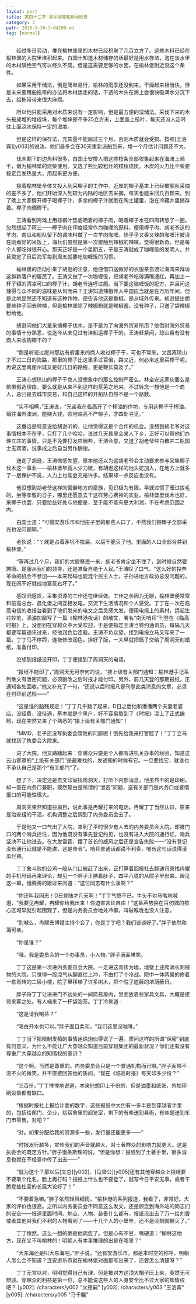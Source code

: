 ```yaml
---
layout: post
title: 第四十二节 海军咖喱和新闻检查
category: 3
path: 2010-5-30-3-04200.md
tag: [normal]
---
```


　　经过多日劳动，堆在榆林堡里的木材已经积聚了几百立方了。这些木料已经在榆林堡的大院里堆积起来。白国士知道木材储存的话最好是用水存法，泡在淡水里的木材隔绝空气可以经久不腐。但是这需要足够的水面，在榆林堡附近没这个条件。

　　如果采用干储法，倒是简单易行，榆林的雨季还没到来，干燥起来相当快，但是未来要用船拖带的办法将木材运走的话，干透的木头在海上会很快吸满水分沉下去，给拖带带来很大麻烦。

　　所以他只能采用对木质来说有一定影响，但是最方便的湿储法。采伐下来的木头被成堆的堆成垛，每个堆垛差不多25立方米，上面盖上枝叶，每天还派人定时往上面浇水保持一定的湿度。

　　但是这样的保存法，充其量不能超过三个月，否则木质就会受损。按照[王洛宾][y003]的说法，他们最多会在30天重新派船到来，堆一个月估计问题还不大。

　　伐木剩下的边角料很多，白国士安排人把这些枝条全部收集起来在海滩上晒干，做为榆林堡的烧柴使用。又选了些比较粗壮的枝杈烧炭。木炭的火力比干柴要稳定且发热量大，用起来更方便。

　　接着榆林堡全体又投入到采椰子的工作中。近岸的椰子基本上已经被船队采摘的差不多了，他们开始深入到较为内陆的地区去采摘，每天也能采回几百颗来。到了晚上大家劈开椰子喝椰子汁，多余的椰子汁就倒在陶土罐里，泡在冷藏井里储存着。椰子肉晒椰干。

　　王涛看到海滩上用棕榈叶垫底晒着的椰子肉，喝着椰子水在四周转悠了一圈，忽然想起了阿三——椰子肉在印度经常作为咖喱的原料，便用椰子肉、胡老爷送的羊肉、南瓜和船队留下的调味料做了一次羊肉咖喱。热乎乎又香又辣的咖喱汁被浇在刚煮好的米饭上，海兵们虽然是第一次接触到辣椒的辣味，觉得很新奇，但是每个人都吃得很开心。那天正好是一个星期五，于是王涛就成了咖喱饭的发明人，并且奠定了日后海军每到周五就要吃咖喱饭的习惯。

　　榆林堡的活动引来了胡逊的注意，他便借口送做好的衣服亲自渡过海湾来拜访这群新落户的居民了。王涛又做了一次咖喱饭，把胡老爷吃得满嘴通红，再加上一杯子镇的清凉可口的椰子汁，胡老爷连呼过瘾。当下要这咖喱饭的配方，并且问这辣得与众不同的滋味是从何而来？王涛知道辣椒传入中国应当就是在万历年间，但是此地显然还不知道有这种作物，便告诉他这是番椒，是从域外传来。胡逊提出想要些种子回去种植，但是榆林堡除了辣椒粉就是辣椒酱，没有种子，只送了袋辣椒粉给他。

　　胡逊问他们大量采摘椰子伐木，是不是为了向海外贸易所用？他倒对海外贸易的事情十分熟悉，说迄今从未见过有洋船运椰子干的，王涛赶紧问，琼山县有没有商人来收购椰干的？

　　“倒是听说过崖州那边有府里来的商人收过椰子干，可也不常来。文昌离琼山才不过二日的海路，那里的椰子比这里多过百倍，路又近，何必来这里买椰干呢。再说这里离崖州城又是好几日的路程，更是鞭长莫及了。”

　　王涛心想琼山的椰子干商人没想象中的那么控制严密么。林全安这家伙要么是偷懒假造理由，要么就是从来不到这样的荒芜之地来。不过转念一想他是一个商人，总归是去城市交易，和自己这样的开拓队自然不是一个路数。

　　“实不相瞒，”王涛说，“兄弟我在临高开了个榨油的作坊，专用这椰子干榨油。销往海外澳洲，能赚大钱，奈何临高不产椰子，才四处寻觅。”

　　这番话是特意说给胡逊听的，让他觉得这是个合作的机会。没想到胡老爷对这事情根本不在乎，只打了几个哈哈，说过几天县里会来人下乡，正好可以帮他们办理立庄的事情，只是不免要打发应酬些，王涛会意，又送了胡老爷些白糖并二瓶国士无双酒，说事成之后自当另作酬谢。

　　送走了胡逊，王涛微感失望，原本他还以为这胡老爷会主动要求参与采集椰子伐木这一事业——榆林堡毕竟人少力微，有胡逊这样的地头蛇加入，在地方上就多了一层保护不说，人力上也能会充裕许多。结果却一点反应也没有。

　　他没想到胡老爷这样的偏僻地方的豪族，见识极为有限，早就过惯了雁过拔毛的，坐等孝敬的日子，哪里还愿意去干这样劳心费神的实业。榆林堡里伐木也好，采椰子也罢，只要给些好处与他便是，至于能不能有更大利润，不在考虑范围之内。

　　白国士道：“可惜安游乐市和他庄子里的那些人口了，不然我们把椰子全部采光也没问题啊。”

　　老狄说：“丫就是占着茅坑不拉屎。以后干脆灭了他。里面的人口全部合并到榆林堡。”

　　“等再过几个月，我们的大股移民一来，胡老爷肯定坐不住了，到时候自然要摊牌。是服从我们的领导，还是准备自绝于人民。”王涛叹了口气，“这么好的投奔革命的机会不参加——本来起码也能混个民主人士，子孙进地方政协总没问题的，现在闹不好就成地富反右坏了。”

　　感叹归感叹，采集资源的工作还在继续做。工作之余因为无聊，榆林堡便常常和临高总台、昌化堡之间互相发电，交流下生活情况和个人感受。丁丁在一次在临高电信的收报台看到了他们发来的电文之后灵感大发，便用电报上的素材，运起生花妙笔，添油加醋写了一篇《榆林港夜话》的散文，署名“南天哨兵”刊登在《临高时报》上，没想到在穿越众中大受欢迎，于是便指定王涛当特约通讯员，每隔几天都要写篇通讯过来，经他润色后连载。王涛不负众望，接到电报立马又写来了一篇。丁丁马不停蹄，连夜修改润色。排好了版，一大早就把稿子交给了周洞天刻蜡纸，准备付印。

　　没想到报纸没开印，丁丁便接到了周洞天的电话。

　　“报纸不能印了，”周洞天无可奈何的说，“接上级有关部门通知：榆林港手记系列散文有泄密问题，必须删改之后时报才能付印。另外，前几天登的那期报纸，正通知各处回收。”他又补充了一句，“还说以后时报凡是刊登此类消息的文章，必须在付印前送检——”

　　“这是谁的脑残规定！”丁丁几乎跳了起来，D日之后他和潘潘两个夫妻老婆店，没经费、没待遇，基本就是个黑户，好不容易熬到了《时报》混上了正式编制，现在突然又来了个熟悉的“接上级有关部门通知”！

　　“MMD，老子还没写执委会腐败的问题呢！倒先给我来打官腔了！”丁丁立马就找到了执委会大院来。

　　进了大院，他又踌躇起来：穿越众只要是个人都有进机关办事的经验，知道这云山雾罩的“上级有关部门”是最难找的，发通知的时候有它。一旦要找它，就谁也不承认自己是那个“有关部门”了。

　　想了下，决定还是去文印室找周洞天，打听下内部消息。他虽然干的是印刷，却一直在内务口兼职，既然理由是所谓的“泄密”问题，这有关部门是内务口或者情报口的可能性很大。

　　周洞天果然知道些眉目，说此事是冉耀打来的电话。冉耀丁丁当然认识，原来是治安组的干活，机构调整之后调到了内务委员会去了。

　　于是他又一口气出了大院，来到了平时很少有人去的内务委员会大院，却被门口的两个哨兵拦住，因为他既没有事先登记约见，也没有进入大院的通行证，哨兵坚决不让他进去。在大发雷霆，摆了首长的威风之后还是宣告失败——“没有登记没有通行证就是不能进，这是命令”。哨兵普通话都说不利索，唯有这句话说得滚瓜烂熟。

　　丁丁象斗败的公鸡一般从门口被赶了出来，正打算着回报社去翻通讯录找冉耀的手机号码再来理论，却见一个胖子正腆着肚子，四平八稳的从院子里出来。眼见这一幕，慢腾腾的踱过来问道：“这位同志有什么事啊？”

　　“你还叫我同志！D日登陆才几天啊！”丁丁气愤不已，牛头不对马嘴地喊道，“我要见冉耀，冉耀你给我出来！你迫害言论自由！”这番声势换在百仞城的核心区域早就引起围观了，但是内务委员会地处冷僻，叫破喉咙也没人注意。

　　“别喊么，冉耀去博铺主持个会了，你是丁丁吧？我们谈谈好了。”胖子依然和蔼可亲。

　　“你是谁？”

　　“哦，我是委员会的一个办事员，小人物。”胖子满面堆笑。

　　丁丁这是第一次进内务委员会大院。一走进这青砖为墙，墙壁上还爬满长刺植物的大院，只觉得一股凉气从脚直往上冲，不由打了个冷战。院中一体两翼的修着一栋青砖的二层小楼，院子里移植了许多树木，把个院子遮蔽的浓荫蔽日。

　　胖子将丁丁让进进门不远处的一间简易房内，里面放着些家具文具，大概是接待来客之处。有人端来了一杯袋泡茶。丁丁冷笑道：

　　“这是请我喝茶？”

　　“喝白开水也可以。”胖子面目柔和，“我们这里没咖啡。”

　　丁丁当下把限制发稿的事情连珠炮似得说了一遍。质问这样的所谓“保密”到底有何意义，为什么不能让广大穿越众知道目前穿越集团的最新状况？你们还有没有尊重广大穿越众的知情权的意识？

　　“这个啊。当然是尊重的。内务委员会只是一个普通机构而已嘛。”胖子面带不温不火的微笑，并不直接回答他的质问，“现在《临高时报》每天印多少份？”

　　“三百份。”丁丁悻悻地说道，本来他想印上千份的，但是油墨和纸张，外加印刷设备都有缺口。

　　“根据时报社上报给计委的数字，这些报纸中大约有一多半是到穿越者手里的，包括给部门、企业，给宿舍里的阅览室，剩下的有些送到县衙，有些是送到东门市零售，对吧？”

　　“对。如果分配给我的资源多一些，发行量还能更多——”

　　“时报发行越多，宣传我们的声音就越大，对土著群众的影响力就更大。这是执委会的既定方针。”胖子慢条斯理的说，“但是你想：报纸到了土著手里，很多消息也就在不经意中传了出去——”

　　“就为这个？那以后[文总][y002]、[马督公][y005]还有其他穿越众上报纸要不要取个化名，脸上再打码？报纸上什么也不要登了，就写今日平安无事，或者干脆登些杜雯的长篇大论好了！”

　　“不要着急嘛。”胖子依然轻风细雨，“榆林港的系列报道，我看了，非常好。大家的评价也很高。之所以内务委员会不同意这么发文，还是顾念到海外站的同志们的安全——报道里面时间、地点、人物、装备什么都有，报纸流出去了万一给刘香或者其他对我们不利的人物看到了——十几个人的小堡垒，还不是顷刻就被灭了。”

　　丁丁悚然。这么一想的确是他疏忽了。但是心有不甘，嘴硬道：“榆林这地方，现在又不叫榆林的！明朝人有本事推理的出是在哪里？”

　　“大东海还是叫大东海吧。”胖子说，“还有安游乐市，都是本时空的称呼，明朝人怎么会不知道？连安游乐市就在榆林堡对面都写出来了，还要怎么清楚呀？”

　　丁丁无言以对，明明觉得自己有理，但是被对方这顶大帽子压上来，竟然无可辩驳。穿越众的利益是第一位，总不能说这些人的人身安全比不过大家的知情权吧？
[y002]: /characters/y002 "文德嗣"
[y003]: /characters/y003 "王洛宾"
[y005]: /characters/y005 "马千瞩"
